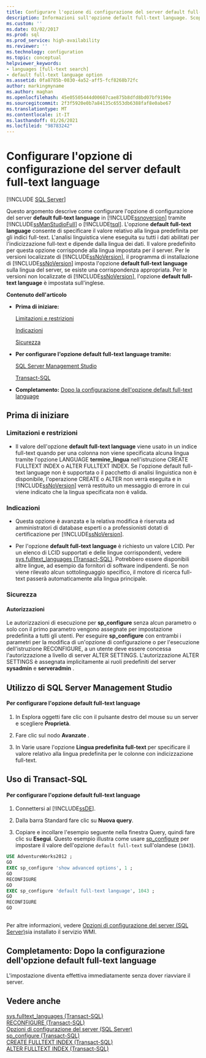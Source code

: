 ```yaml
---
title: Configurare l'opzione di configurazione del server default full-text language | Microsoft Docs
description: Informazioni sull'opzione default full-text language. Scoprire come configurarla per specificare la lingua predefinita usata da SQL Server per gli indici full-text.
ms.custom: ''
ms.date: 03/02/2017
ms.prod: sql
ms.prod_service: high-availability
ms.reviewer: ''
ms.technology: configuration
ms.topic: conceptual
helpviewer_keywords:
- languages [full-text search]
- default full-text language option
ms.assetid: 0fa8785b-0830-4a52-aff5-fcf8268b72fc
author: markingmyname
ms.author: maghan
ms.openlocfilehash: 45e05505444d00607cae875b8dfd8bd07bf9190e
ms.sourcegitcommit: 2f3f5920e0b7a84135c6553db6388faf8e0abe67
ms.translationtype: MT
ms.contentlocale: it-IT
ms.lasthandoff: 01/26/2021
ms.locfileid: "98783242"
---
```

# <a name="configure-the-default-full-text-language-server-configuration-option"></a>Configurare l'opzione di configurazione del server default full-text language
 [!INCLUDE [SQL Server](../../includes/applies-to-version/sqlserver.md)]

  Questo argomento descrive come configurare l'opzione di configurazione del server **default full-text language** in [!INCLUDE[ssnoversion](../../includes/ssnoversion-md.md)] tramite [!INCLUDE[ssManStudioFull](../../includes/ssmanstudiofull-md.md)] o [!INCLUDE[tsql](../../includes/tsql-md.md)]. L'opzione **default full-text language** consente di specificare il valore relativo alla lingua predefinita per gli indici full-text. L'analisi linguistica viene eseguita su tutti i dati abilitati per l'indicizzazione full-text e dipende dalla lingua dei dati. Il valore predefinito per questa opzione corrisponde alla lingua impostata per il server. Per le versioni localizzate di [!INCLUDE[ssNoVersion](../../includes/ssnoversion-md.md)], il programma di installazione di [!INCLUDE[ssNoVersion](../../includes/ssnoversion-md.md)] imposta l'opzione **default full-text language** sulla lingua del server, se esiste una corrispondenza appropriata. Per le versioni non localizzate di [!INCLUDE[ssNoVersion](../../includes/ssnoversion-md.md)], l'opzione **default full-text language** è impostata sull'inglese.  
  
 **Contenuto dell'articolo**  
  
-   **Prima di iniziare:**  
  
     [Limitazioni e restrizioni](#Restrictions)  
  
     [Indicazioni](#Recommendations)  
  
     [Sicurezza](#Security)  
  
-   **Per configurare l'opzione default full-text language tramite:**  
  
     [SQL Server Management Studio](#SSMSProcedure)  
  
     [Transact-SQL](#TsqlProcedure)  
  
-   **Completamento:**  [Dopo la configurazione dell'opzione default full-text language](#FollowUp)  
  
##  <a name="before-you-begin"></a><a name="BeforeYouBegin"></a> Prima di iniziare  
  
###  <a name="limitations-and-restrictions"></a><a name="Restrictions"></a> Limitazioni e restrizioni  
  
-   Il valore dell'opzione **default full-text language** viene usato in un indice full-text quando per una colonna non viene specificata alcuna lingua tramite l'opzione LANGUAGE **termine_lingua** nell'istruzione CREATE FULLTEXT INDEX o ALTER FULLTEXT INDEX. Se l'opzione default full-text language non è supportata o il pacchetto di analisi linguistica non è disponibile, l'operazione CREATE o ALTER non verrà eseguita e in [!INCLUDE[ssNoVersion](../../includes/ssnoversion-md.md)] verrà restituito un messaggio di errore in cui viene indicato che la lingua specificata non è valida.  
  
###  <a name="recommendations"></a><a name="Recommendations"></a> Indicazioni  
  
-   Questa opzione è avanzata e la relativa modifica è riservata ad amministratori di database esperti o a professionisti dotati di certificazione per [!INCLUDE[ssNoVersion](../../includes/ssnoversion-md.md)].  
  
-   Per l'opzione **default full-text language** è richiesto un valore LCID. Per un elenco di LCID supportati e delle lingue corrispondenti, vedere [sys.fulltext_languages &#40;Transact-SQL&#41;](../../relational-databases/system-catalog-views/sys-fulltext-languages-transact-sql.md). Potrebbero essere disponibili altre lingue, ad esempio da fornitori di software indipendenti. Se non viene rilevato alcun sottolinguaggio specifico, il motore di ricerca full-text passerà automaticamente alla lingua principale.  
  
###  <a name="security"></a><a name="Security"></a> Sicurezza  
  
####  <a name="permissions"></a><a name="Permissions"></a> Autorizzazioni  
 Le autorizzazioni di esecuzione per **sp_configure** senza alcun parametro o solo con il primo parametro vengono assegnate per impostazione predefinita a tutti gli utenti. Per eseguire **sp_configure** con entrambi i parametri per la modifica di un'opzione di configurazione o per l'esecuzione dell'istruzione RECONFIGURE, a un utente deve essere concessa l'autorizzazione a livello di server ALTER SETTINGS. L'autorizzazione ALTER SETTINGS è assegnata implicitamente ai ruoli predefiniti del server **sysadmin** e **serveradmin** .  
  
##  <a name="using-sql-server-management-studio"></a><a name="SSMSProcedure"></a> Utilizzo di SQL Server Management Studio  
  
#### <a name="to-configure-the-default-full-text-language-option"></a>Per configurare l'opzione default full-text language  
  
1.  In Esplora oggetti fare clic con il pulsante destro del mouse su un server e scegliere **Proprietà**.  
  
2.  Fare clic sul nodo **Avanzate** .  
  
3.  In Varie usare l'opzione **Lingua predefinita full-text** per specificare il valore relativo alla lingua predefinita per le colonne con indicizzazione full-text.  
  
##  <a name="using-transact-sql"></a><a name="TsqlProcedure"></a> Uso di Transact-SQL  
  
#### <a name="to-configure-the-default-full-text-language-option"></a>Per configurare l'opzione default full-text language  
  
1.  Connettersi al [!INCLUDE[ssDE](../../includes/ssde-md.md)].  
  
2.  Dalla barra Standard fare clic su **Nuova query**.  
  
3.  Copiare e incollare l'esempio seguente nella finestra Query, quindi fare clic su **Esegui**. Questo esempio illustra come usare [sp_configure](../../relational-databases/system-stored-procedures/sp-configure-transact-sql.md) per impostare il valore dell'opzione `default full-text` sull'olandese (`1043`).  
  
```sql  
USE AdventureWorks2012 ;  
GO  
EXEC sp_configure 'show advanced options', 1 ;  
GO  
RECONFIGURE  
GO  
EXEC sp_configure 'default full-text language', 1043 ;  
GO  
RECONFIGURE  
GO  
  
```  
  
 Per altre informazioni, vedere [Opzioni di configurazione del server &#40;SQL Server&#41;](../../database-engine/configure-windows/server-configuration-options-sql-server.md)sia installato il servizio WMI.  
  
##  <a name="follow-up-after-you-configure-the-default-full-text-language-option"></a><a name="FollowUp"></a> Completamento: Dopo la configurazione dell'opzione default full-text language  
 L'impostazione diventa effettiva immediatamente senza dover riavviare il server.  
  
## <a name="see-also"></a>Vedere anche  
 [sys.fulltext_languages &#40;Transact-SQL&#41;](../../relational-databases/system-catalog-views/sys-fulltext-languages-transact-sql.md)   
 [RECONFIGURE &#40;Transact-SQL&#41;](../../t-sql/language-elements/reconfigure-transact-sql.md)   
 [Opzioni di configurazione del server &#40;SQL Server&#41;](../../database-engine/configure-windows/server-configuration-options-sql-server.md)   
 [sp_configure &#40;Transact-SQL&#41;](../../relational-databases/system-stored-procedures/sp-configure-transact-sql.md)   
 [CREATE FULLTEXT INDEX &#40;Transact-SQL&#41;](../../t-sql/statements/create-fulltext-index-transact-sql.md)   
 [ALTER FULLTEXT INDEX &#40;Transact-SQL&#41;](../../t-sql/statements/alter-fulltext-index-transact-sql.md)  
  
  

